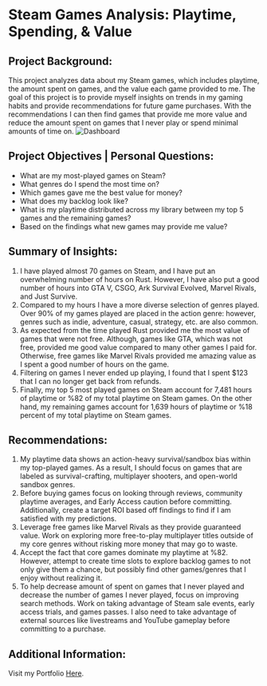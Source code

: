 # Steam Games Analysis: Playtime, Spending, & Value

## Project Background:
This project analyzes data about my Steam games, which includes playtime, the amount spent on games, and the value each game provided to me. The goal of this project is to provide myself insights on trends in my gaming habits and provide recommendations for future game purchases. With the recommendations I can then find games that provide me more value and reduce the amount spent on games that I never play or spend minimal amounts of time on. 
![Dashboard](Python-Mini-Projects/Steam-Game-Analysis/Steam-Analysis-Dashboard)

##  Project Objectives | Personal Questions:
- What are my most-played games on Steam?
- What genres do I spend the most time on?
- Which games gave me the best value for money?
- What does my backlog look like?
- What is my playtime distributed across my library between my top 5 games and the remaining games?
- Based on the findings what new games may provide me value?

## Summary of Insights:
1. I have played almost 70 games on Steam, and I have put an overwhelming number of hours on Rust. However, I have also put a good number of hours into GTA V, CSGO, Ark Survival Evolved, Marvel Rivals, and Just Survive. 
2. Compared to my hours I have a more diverse selection of genres played. Over 90% of my games played are placed in the action genre: however, genres such as indie, adventure, casual, strategy, etc. are also common.
3. As expected from the time played Rust provided me the most value of games that were not free. Although, games like GTA, which was not free, provided me good value compared to many other games I paid for. Otherwise, free games like Marvel Rivals provided me amazing value as I spent a good number of hours on the game.
4. Filtering on games I never ended up playing, I found that I spent $123 that I can no longer get back from refunds.
5. Finally, my top 5 most played games on Steam account for 7,481 hours of playtime or %82 of my total playtime on Steam games. On the other hand, my remaining games account for 1,639 hours of playtime or %18 percent of my total playtime on Steam games.

## Recommendations:
1. My playtime data shows an action-heavy survival/sandbox bias within my top-played games. As a result, I should focus on games that are labeled as survival-crafting, multiplayer shooters, and open-world sandbox genres.
2. Before buying games focus on looking through reviews, community playtime averages, and Early Access caution before committing. Additionally, create a target ROI based off findings to find if I am satisfied with my predictions. 
3. Leverage free games like Marvel Rivals as they provide guaranteed value. Work on exploring more free-to-play multiplayer titles outside of my core genres without risking more money that may go to waste. 
4. Accept the fact that core games dominate my playtime at %82. However, attempt to create time slots to explore backlog games to not only give them a chance, but possibly find other games/genres that I enjoy without realizing it. 
5. To help decrease amount of spent on games that I never played and decrease the number of games I never played, focus on improving search methods. Work on taking advantage of Steam sale events, early access trials, and games passes. I also need to take advantage of external sources like livestreams and YouTube gameplay before committing to a purchase.

Additional Information:
---
Visit my Portfolio [Here](https://blakeallansmith.wixsite.com/portfolio).
